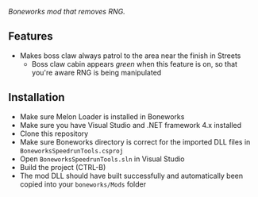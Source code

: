 *Boneworks mod that removes RNG.*

## Features

- Makes boss claw always patrol to the area near the finish in Streets
  - Boss claw cabin appears *green* when this feature is on, so that you're aware RNG is being manipulated

## Installation

- Make sure Melon Loader is installed in Boneworks
- Make sure you have Visual Studio and .NET framework 4.x installed
- Clone this repository
- Make sure Boneworks directory is correct for the imported DLL files in `BoneworksSpeedrunTools.csproj`
- Open `BoneworksSpeedrunTools.sln` in Visual Studio
- Build the project (CTRL-B)
- The mod DLL should have built successfully and automatically been copied into your `boneworks/Mods` folder
